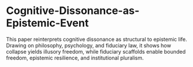 # Cognitive-Dissonance-as-Epistemic-Event
This paper reinterprets cognitive dissonance as structural to epistemic life. Drawing on philosophy, psychology, and fiduciary law, it shows how collapse yields illusory freedom, while fiduciary scaffolds enable bounded freedom, epistemic resilience, and institutional pluralism.
